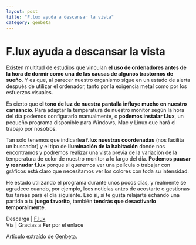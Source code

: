 ```yaml
---
layout: post
title: "F.lux ayuda a descansar la vista"
category: genbeta
---
```


# F.lux ayuda a descansar la vista

Existen multitud de estudios que vinculan **el uso de ordenadores antes de la
hora de dormir como una de las causas de algunos trastornos de sueño**. Y es
que, al parecer nuestro organismo sigue en un estado de alerta después de
utilizar el ordenador, tanto por la exigencia metal como por los esfuerzos
visuales.

Es cierto que **el tono de luz de nuestra pantalla influye mucho en nuestro
cansancio**. Para adaptar la temperatura de nuestro monitor según la hora del
día podemos configurarlo manualmente, o **podemos instalar f.lux**, un pequeño
programa disponible para Windows, Mac y Linux que hará el trabajo por
nosotros.

Tan sólo tenemos que indicarle**a f.lux nuestras coordenadas** (nos facilita
un buscador) y el tipo de **iluminación de la habitación** donde nos
encontramos y podremos realizar una vista previa de la variación de la
temperatura de color de nuestro monitor a lo largo del día. **Podemos pausar y
reanudar f.lux** porque si queremos ver una película o trabajar con gráficos
está claro que necesitamos ver los colores con toda su intensidad.

He estado utilizando el programa durante unos pocos días, y realmente se
agradece cuando, por ejemplo, lees noticias antes de acostarte o gestionas tus
tareas para el día siguiente. Eso sí, si te gusta relajarte echando una
partida a tu **juego favorito**, también **tendrás que desactivarlo
temporalmente**.

Descarga | [F.lux](http://stereopsis.com/flux/)  
Vía | Gracias a **Fer** por el enlace

Artículo extraído de [Genbeta](http://www.genbeta.com).